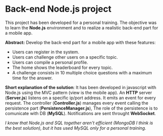 # Back-end Node.js project

This project has been developed for a personal training. The objective was to learn the **Node.js** environment and to realize a realistic back-end part for a mobile app. 


**Abstract:**
  Develop the back-end part for a mobile app with these features:
  - Users can register in the system.  
  - Users can challenge other users on a specific topic.
  - Users can compile a personal profile.  
  - The home shows the leaderboard for every topic.
  - A challenge consists in 10 multiple choice questions with a maximum time for the answer.
  
  
**Short explanation of the solution**:
It has been developed in javascript with Node.js using the MVC pattern (view is the mobile app).
An **HTTP** server (**Server.js**) listens on a specific ip/port address. It emits an event for every request.
The controller (**Controller.js**) manages every event calling the persistence part (**PersistenceManager.js**),
The role of the persistence is to comunicate with DB (**MySQL**). Notifications are sent throught **WebSocket**.


*I know that Node.js and SQL together aren't efficient (MongoDB I think is the best solution), but it has used MySQL only for a personal training.*  
  
 
